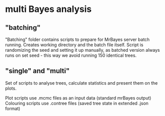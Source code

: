 # multi Bayes analysis

## "batching"

"Batching" folder contains scripts to prepare for MrBayes server batch running.
Creates working directory and the batch file itself.
Script is randomizing the seed and setting it up manually, as batched version always runs on set seed - this way we avoid running 150 identical trees.


## "single" and "multi"
Set of scripts to analyse trees, calculate statistics and present them on the plots.

Plot scripts use .mcmc files as an input data (standard mrBayes output)
Colouring scripts use .contree files (saved tree state in extended .json format)
